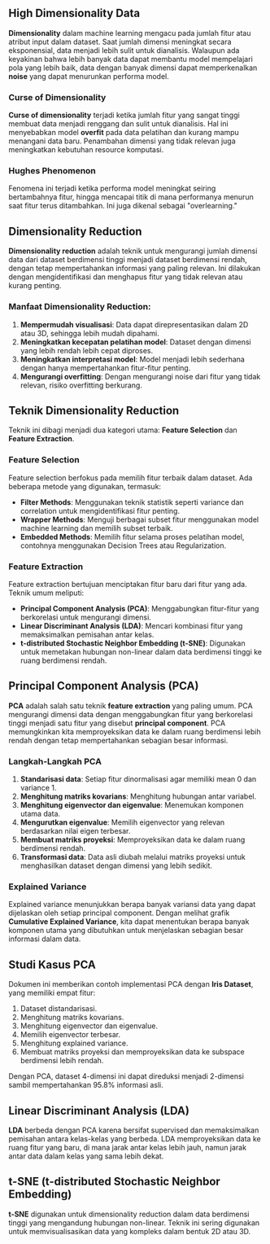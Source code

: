 ## High Dimensionality Data

**Dimensionality** dalam machine learning mengacu pada jumlah fitur atau atribut input dalam dataset. Saat jumlah dimensi meningkat secara eksponensial, data menjadi lebih sulit untuk dianalisis. Walaupun ada keyakinan bahwa lebih banyak data dapat membantu model mempelajari pola yang lebih baik, data dengan banyak dimensi dapat memperkenalkan **noise** yang dapat menurunkan performa model.

### Curse of Dimensionality
**Curse of dimensionality** terjadi ketika jumlah fitur yang sangat tinggi membuat data menjadi renggang dan sulit untuk dianalisis. Hal ini menyebabkan model **overfit** pada data pelatihan dan kurang mampu menangani data baru. Penambahan dimensi yang tidak relevan juga meningkatkan kebutuhan resource komputasi.

### Hughes Phenomenon
Fenomena ini terjadi ketika performa model meningkat seiring bertambahnya fitur, hingga mencapai titik di mana performanya menurun saat fitur terus ditambahkan. Ini juga dikenal sebagai "overlearning."

## Dimensionality Reduction

**Dimensionality reduction** adalah teknik untuk mengurangi jumlah dimensi data dari dataset berdimensi tinggi menjadi dataset berdimensi rendah, dengan tetap mempertahankan informasi yang paling relevan. Ini dilakukan dengan mengidentifikasi dan menghapus fitur yang tidak relevan atau kurang penting.

### Manfaat Dimensionality Reduction:
1. **Mempermudah visualisasi**: Data dapat direpresentasikan dalam 2D atau 3D, sehingga lebih mudah dipahami.
2. **Meningkatkan kecepatan pelatihan model**: Dataset dengan dimensi yang lebih rendah lebih cepat diproses.
3. **Meningkatkan interpretasi model**: Model menjadi lebih sederhana dengan hanya mempertahankan fitur-fitur penting.
4. **Mengurangi overfitting**: Dengan mengurangi noise dari fitur yang tidak relevan, risiko overfitting berkurang.

## Teknik Dimensionality Reduction

Teknik ini dibagi menjadi dua kategori utama: **Feature Selection** dan **Feature Extraction**.

### **Feature Selection**
Feature selection berfokus pada memilih fitur terbaik dalam dataset. Ada beberapa metode yang digunakan, termasuk:
- **Filter Methods**: Menggunakan teknik statistik seperti variance dan correlation untuk mengidentifikasi fitur penting.
- **Wrapper Methods**: Menguji berbagai subset fitur menggunakan model machine learning dan memilih subset terbaik.
- **Embedded Methods**: Memilih fitur selama proses pelatihan model, contohnya menggunakan Decision Trees atau Regularization.

### **Feature Extraction**
Feature extraction bertujuan menciptakan fitur baru dari fitur yang ada. Teknik umum meliputi:
- **Principal Component Analysis (PCA)**: Menggabungkan fitur-fitur yang berkorelasi untuk mengurangi dimensi.
- **Linear Discriminant Analysis (LDA)**: Mencari kombinasi fitur yang memaksimalkan pemisahan antar kelas.
- **t-distributed Stochastic Neighbor Embedding (t-SNE)**: Digunakan untuk memetakan hubungan non-linear dalam data berdimensi tinggi ke ruang berdimensi rendah.

## Principal Component Analysis (PCA)

**PCA** adalah salah satu teknik **feature extraction** yang paling umum. PCA mengurangi dimensi data dengan menggabungkan fitur yang berkorelasi tinggi menjadi satu fitur yang disebut **principal component**. PCA memungkinkan kita memproyeksikan data ke dalam ruang berdimensi lebih rendah dengan tetap mempertahankan sebagian besar informasi.

### Langkah-Langkah PCA

1. **Standarisasi data**: Setiap fitur dinormalisasi agar memiliki mean 0 dan variance 1.
2. **Menghitung matriks kovarians**: Menghitung hubungan antar variabel.
3. **Menghitung eigenvector dan eigenvalue**: Menemukan komponen utama data.
4. **Mengurutkan eigenvalue**: Memilih eigenvector yang relevan berdasarkan nilai eigen terbesar.
5. **Membuat matriks proyeksi**: Memproyeksikan data ke dalam ruang berdimensi rendah.
6. **Transformasi data**: Data asli diubah melalui matriks proyeksi untuk menghasilkan dataset dengan dimensi yang lebih sedikit.

### Explained Variance

Explained variance menunjukkan berapa banyak variansi data yang dapat dijelaskan oleh setiap principal component. Dengan melihat grafik **Cumulative Explained Variance**, kita dapat menentukan berapa banyak komponen utama yang dibutuhkan untuk menjelaskan sebagian besar informasi dalam data.

## Studi Kasus PCA

Dokumen ini memberikan contoh implementasi PCA dengan **Iris Dataset**, yang memiliki empat fitur:

1. Dataset distandarisasi.
2. Menghitung matriks kovarians.
3. Menghitung eigenvector dan eigenvalue.
4. Memilih eigenvector terbesar.
5. Menghitung explained variance.
6. Membuat matriks proyeksi dan memproyeksikan data ke subspace berdimensi lebih rendah.

Dengan PCA, dataset 4-dimensi ini dapat direduksi menjadi 2-dimensi sambil mempertahankan 95.8% informasi asli.

## Linear Discriminant Analysis (LDA)

**LDA** berbeda dengan PCA karena bersifat supervised dan memaksimalkan pemisahan antara kelas-kelas yang berbeda. LDA memproyeksikan data ke ruang fitur yang baru, di mana jarak antar kelas lebih jauh, namun jarak antar data dalam kelas yang sama lebih dekat.

## t-SNE (t-distributed Stochastic Neighbor Embedding)

**t-SNE** digunakan untuk dimensionality reduction dalam data berdimensi tinggi yang mengandung hubungan non-linear. Teknik ini sering digunakan untuk memvisualisasikan data yang kompleks dalam bentuk 2D atau 3D.